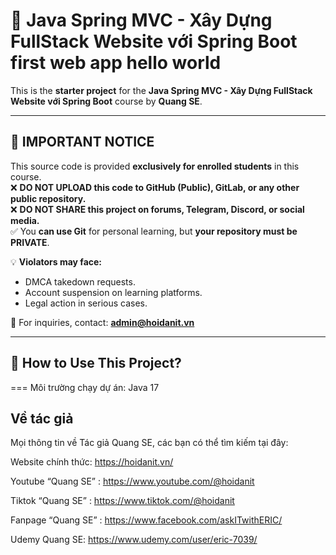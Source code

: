 # 🚀 Java Spring MVC - Xây Dựng FullStack Website với Spring Boot first web app hello world

This is the **starter project** for the **Java Spring MVC - Xây Dựng FullStack Website với Spring Boot** course by **Quang SE**.

---

## 📢 IMPORTANT NOTICE  
This source code is provided **exclusively for enrolled students** in this course.  
❌ **DO NOT UPLOAD this code to GitHub (Public), GitLab, or any other public repository.**  
❌ **DO NOT SHARE this project on forums, Telegram, Discord, or social media.**  
✅ You **can use Git** for personal learning, but **your repository must be PRIVATE**.

💡 **Violators may face:**  
- DMCA takedown requests.  
- Account suspension on learning platforms.  
- Legal action in serious cases.  

📩 For inquiries, contact: **admin@hoidanit.vn**

---

## 📖 How to Use This Project?

===
Môi trường chạy dự án: Java 17

## Về tác giả
Mọi thông tin về Tác giả Quang SE, các bạn có thể tìm kiếm tại đây:

Website chính thức: https://hoidanit.vn/

Youtube “Quang SE” : https://www.youtube.com/@hoidanit

Tiktok “Quang SE” :  https://www.tiktok.com/@hoidanit

Fanpage “Quang SE” : https://www.facebook.com/askITwithERIC/

Udemy Quang SE: https://www.udemy.com/user/eric-7039/

